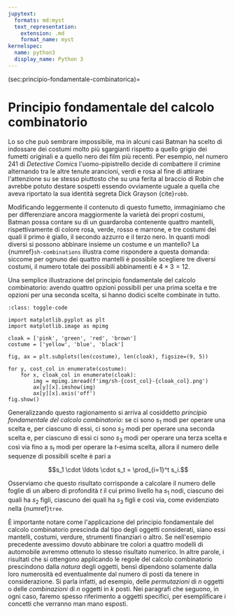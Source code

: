 ```yaml
---
jupytext:
  formats: md:myst
  text_representation:
    extension: .md
    format_name: myst
kernelspec:
  name: python3
  display_name: Python 3
---
```


(sec:principio-fondamentale-combinatorica)=
# Principio fondamentale del calcolo combinatorio

Lo so che può sembrare impossibile, ma in alcuni casi Batman ha scelto
di indossare dei costumi molto più sgargianti rispetto a quello grigio
dei fumetti originali e a quello nero dei film più recenti. Per esempio,
nel numero 241 di _Detective Comics_ l'uomo-pipistrello decide di combattere
il crimine alternando tra le altre tenute arancioni, verdi e rosa al fine
di attirare l'attenzione su se stesso piuttosto che su una ferita al braccio
di Robin che avrebbe potuto destare sospetti essendo ovviamente uguale a
quella che aveva riportato la sua identità segreta Dick Grayson {cite}`robb`.

Modificando leggermente il contenuto di questo fumetto, immaginiamo che
per differenziare ancora maggiormente la varietà dei propri costumi, Batman
possa contare su di un guardaroba contenente quattro mantelli, rispettivamente
di colore rosa, verde, rosso e marrone, e tre costumi dei quali il primo è
giallo, il secondo azzurro e il terzo nero. In quanti modi diversi si possono
abbinare insieme un costume e un mantello? La {numref}`sh-combinations`
illustra come rispondere a questa domanda: siccome per ognuno dei quattro
mantelli è possibile scegliere tre diversi costumi, il numero totale dei
possibili abbinamenti è $4 \times 3 = 12$.

Una semplice illustrazione del principio fondamentale del calcolo combinatorio:
avendo quattro opzioni possibili per una prima scelta e tre opzioni per una
seconda scelta, si hanno dodici scelte combinate in tutto.

```{code-block} python
:class: toggle-code

import matplotlib.pyplot as plt
import matplotlib.image as mpimg

cloak = ['pink', 'green', 'red', 'brown']
costume = ['yellow', 'blue', 'black']

fig, ax = plt.subplots(len(costume), len(cloak), figsize=(9, 5))

for y, cost_col in enumerate(costume):
    for x, cloak_col in enumerate(cloak):
        img = mpimg.imread(f'img/sh-{cost_col}-{cloak_col}.png')
        ax[y][x].imshow(img)
        ax[y][x].axis('off')
fig.show()
```


Generalizzando questo ragionamento si arriva al cosiddetto
_principio fondamentale del calcolo combinatorio_: se ci sono $s_1$ modi per
operare una scelta e, per ciascuno di essi, ci sono $s_2$ modi per operare
una seconda scelta e, per ciascuno di essi ci sono $s_3$ modi per operare una
terza scelta e così via fino a $s_t$ modi per operare la $t$-esima scelta,
allora il numero delle sequenze di possibili scelte è pari a

$$s_1 \cdot \ldots \cdot s_t = \prod_{i=1}^t s_i.$$

Osserviamo che questo risultato corrisponde a calcolare il numero delle
foglie di un albero di profondità $t$ il cui primo livello ha $s_1$ nodi,
ciascuno dei quali ha $s_2$ figli, ciascuno dei quali ha $s_3$ figli e così
via, come evidenziato nella {numref}`tree`.
<!-- 
```{code-block} python
:class: toggle-code

from IPython.display import Image
import graphviz
import numpy as np

cap_colors = ['pink', 'green', 'red', 'brown']
costume_colors = ['black', 'blue', 'yellow']

tree = '''digraph { layout="neato" bgcolor="#00000000"
                    s[pos="0,0!" label="?"] \n'''

cap_rho = 1.3
cap_theta = np.linspace(0, np.pi, len(cap_colors))
cap_pos = np.array((cap_rho * np.cos(cap_theta),
                    cap_rho * np.sin(cap_theta))).T

costume_rho = 1
theta_diff = np.pi/2 /(len(costume_colors)+1)
theta_start = 0
theta_end = 2 * np.pi/6
theta_gap = (len(costume_colors) + 1) / len(costume_colors) * np.pi/6

for cap_color, (x, y) in zip(cap_colors, cap_pos):
    tree += f'cap_{cap_color}[pos="{x:.2f},{y:.2f}!" ' + \
            f'image="./img/{cap_color}-cap.png" label="", ' + \
            f'style="invisible" ' +\
            f'shape=none ' +\
            f'width=.6 height=.6 fixedsize="true"]\n'
    tree += f's -> cap_{cap_color};'



    costume_theta = np.linspace(theta_start, theta_end, len(costume_colors))
    costume_pos = np.array((costume_rho * np.cos(costume_theta),
                            costume_rho * np.sin(costume_theta))).T
    theta_start += theta_gap
    theta_end += theta_gap

    for costume_color, (x_delta, y_delta) in zip(costume_colors, costume_pos):
        tree += f'cap_{cap_color}_costume_{costume_color}' +\
                f'[pos="{x+x_delta:.2f},{y+y_delta:.2f}!", ' +\
                f'image="./img/sh-{costume_color}-{cap_color}.png", ' + \
                f'label="", ' + \
                f'shape=none, width=.6 height=.6, fixedsize="true"]\n'
        tree += f'cap_{cap_color} -> cap_{cap_color}_costume_{costume_color};'


tree += '}'


graph = graphviz.Source(tree, format='png')

Image(filename = graph.render('tree'), width=1000, height=100)
``` -->


È importante notare come l'applicazione del principio fondamentale del
calcolo combinatorio prescinda dal tipo degli oggetti considerati, siano essi
mantelli, costumi, verdure, strumenti finanziari o altro. Se nell'esempio
precedente avessimo dovuto abbinare tre colori a quattro modelli di automobile
avremmo ottenuto lo stesso risultato numerico. In altre parole, i risultati
che si ottengono applicando le regole del calcolo combinatorio prescindono
dalla _natura_ degli oggetti, bensì dipendono solamente dalla loro numerosità
ed eventualmente dal numero di posti da tenere in considerazione. Si parla
infatti, ad esempio, delle _permutazioni_ di $n$ oggetti o delle
_combinazioni_ di $n$ oggetti in $k$ posti. Nei paragrafi che seguono, in
ogni caso, faremo spesso riferimento a oggetti specifici, per esemplificare
i concetti che verranno man mano esposti.